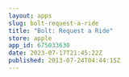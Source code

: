 ```yaml
---
layout: apps
slug: bolt-request-a-ride
title: "Bolt: Request a Ride"
store: apple
app_id: 675033630
date: 2023-07-17T21:45:22Z
published: 2013-07-24T04:44:15Z
---
```

